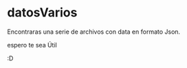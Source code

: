 # datosVarios
Encontraras una serie de archivos con data en formato Json.

espero te sea Útil


:D

